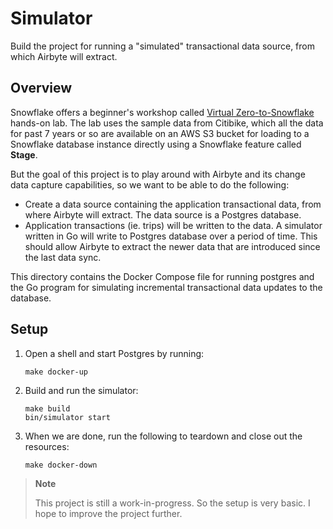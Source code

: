 # Simulator

Build the project for running a "simulated" transactional data source, from which Airbyte will extract.

## Overview

Snowflake offers a beginner's workshop called [Virtual Zero-to-Snowflake](https://s3.amazonaws.com/snowflake-workshop-lab/OnlineZTS_LabGuide.pdf) hands-on lab. The lab uses the sample data from Citibike, which all the data for past 7 years or so are available on an AWS S3 bucket for loading to a Snowflake database instance directly using a Snowflake feature called **Stage**.

But the goal of this project is to play around with Airbyte and its change data capture capabilities, so we want to be able to do the following:

* Create a data source containing the application transactional data, from where Airbyte will extract. The data source is a Postgres database.
* Application transactions (ie. trips) will be written to the data. A simulator written in Go will write to Postgres database over a period of time. This should allow Airbyte to extract the newer data that are introduced since the last data sync.

This directory contains the Docker Compose file for running postgres and the Go program for simulating incremental transactional data updates to the database.

## Setup

1. Open a shell and start Postgres by running:

   ```shell
   make docker-up
   ```

1. Build and run the simulator:

   ```shell
   make build
   bin/simulator start
   ```

1. When we are done, run the following to teardown and close out the resources:

   ```shell
   make docker-down
   ```

> **Note**
> 
> This project is still a work-in-progress. So the setup is very basic. I hope to improve the project further.
